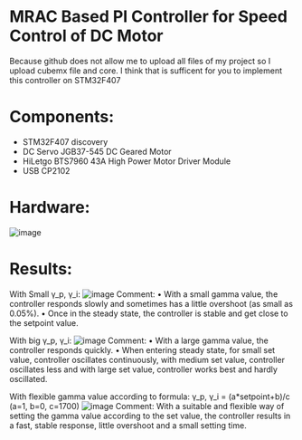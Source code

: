 # MRAC Based PI Controller for Speed Control of DC Motor

Because github does not allow me to upload all files of my project so I upload cubemx file and core. I think that is sufficent for you to implement this controller on STM32F407

# Components:
- STM32F407 discovery
- DC Servo JGB37-545 DC Geared Motor
- HiLetgo BTS7960 43A High Power Motor Driver Module
- USB CP2102

# Hardware:

![image](https://user-images.githubusercontent.com/69660620/116704851-12f49580-a9f6-11eb-9324-38dbbc69a14d.png)

# Results:

With Small γ_p, γ_i:
![image](https://user-images.githubusercontent.com/69660620/126261778-3b1e7e3d-9830-4d50-867f-3202b00db6be.png)
Comment: 
• With a small gamma value, the controller responds slowly and sometimes has a little overshoot (as small as 0.05%).
• Once in the steady state, the controller is stable and get close to the setpoint value.

With big γ_p, γ_i:
![image](https://user-images.githubusercontent.com/69660620/126261810-742c7aa2-fa0c-4386-ab4b-4fd768b08510.png)
Comment:
• With a large gamma value, the controller responds quickly.
• When entering steady state, for small set value, controller oscillates continuously, with medium set value, controller oscillates less and with large set value, controller works best and hardly oscillated.

With flexible gamma value according to formula: 
γ_p, γ_i = (a*setpoint+b)/c (a=1, b=0, c=1700)
![image](https://user-images.githubusercontent.com/69660620/126262160-533fe810-9150-4bca-828e-a8136c0f63f6.png)
Comment:
With a suitable and flexible way of setting the gamma value according to the set value, the controller results in a fast, stable response, little overshoot and a small setting time.
